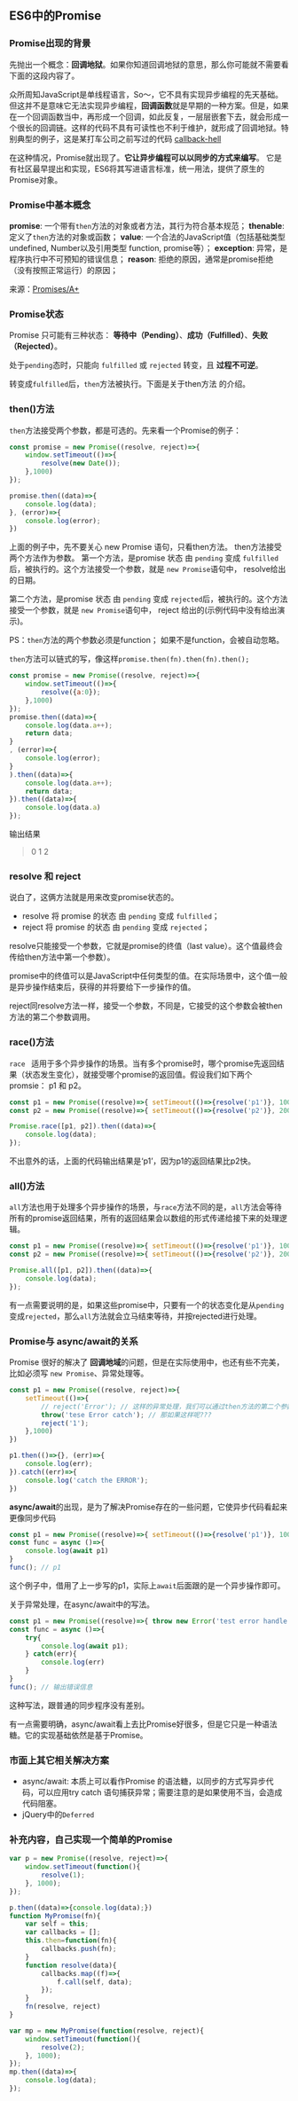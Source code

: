 ## ES6中的Promise

### Promise出现的背景
先抛出一个概念：**回调地狱**。如果你知道回调地狱的意思，那么你可能就不需要看下面的这段内容了。

众所周知JavaScript是单线程语言，So～，它不具有实现异步编程的先天基础。但这并不是意味它无法实现异步编程，**回调函数**就是早期的一种方案。但是，如果在一个回调函数当中，再形成一个回调，如此反复，一层层嵌套下去，就会形成一个很长的回调链。这样的代码不具有可读性也不利于维护，就形成了回调地狱。特别典型的例子，这是某打车公司之前写过的代码
[callback-hell](http://p9jftl6n6.bkt.clouddn.com/callback-hell.jpg)

在这种情况，Promise就出现了。**它让异步编程可以以同步的方式来编写**。
它是有社区最早提出和实现，ES6将其写进语言标准，统一用法，提供了原生的Promise对象。

### Promise中基本概念

**promise**:  一个带有`then`方法的对象或者方法，其行为符合基本规范；
**thenable**: 定义了`then`方法的对象或函数；
**value**: 一个合法的JavaScript值（包括基础类型undefined, Number以及引用类型 function, promise等）；
**exception**: 异常，是程序执行中不可预知的错误信息；
**reason**: 拒绝的原因，通常是promise拒绝（没有按照正常运行）的原因；


来源：[Promises/A+](https://promisesaplus.com/)

### Promise状态
Promise 只可能有三种状态： **等待中（Pending）**、**成功（Fulfilled）**、**失败（Rejected）**。

处于`pending`态时，只能向 `fulfilled` 或 `rejected` 转变，且 **过程不可逆**。

转变成`fulfilled`后，`then`方法被执行。下面是关于then方法 的介绍。

### then()方法
`then`方法接受两个参数，都是可选的。先来看一个Promise的例子：
``` javascript
const promise = new Promise((resolve, reject)=>{
    window.setTimeout(()=>{
        resolve(new Date());
    },1000)
});

promise.then((data)=>{
    console.log(data);
}, (error)=>{
    console.log(error);
})
```
上面的例子中，先不要关心 new Promise 语句，只看then方法。 then方法接受两个方法作为参数。
第一个方法，是promise 状态 由 `pending` 变成 `fulfilled`后，被执行的。这个方法接受一个参数，就是 `new Promise`语句中， resolve给出的日期。

第二个方法，是promise 状态 由 `pending` 变成 `rejected`后，被执行的。这个方法接受一个参数，就是 `new Promise`语句中， reject 给出的(示例代码中没有给出演示)。

PS：`then`方法的两个参数必须是function； 如果不是function，会被自动忽略。

`then`方法可以链式的写，像这样`promise.then(fn).then(fn).then();`
``` javascript
const promise = new Promise((resolve, reject)=>{
    window.setTimeout(()=>{
        resolve({a:0});
    },1000)
});
promise.then((data)=>{
    console.log(data.a++);
    return data;
}
, (error)=>{
    console.log(error);
}
).then((data)=>{
    console.log(data.a++);
    return data;
}).then((data)=>{
    console.log(data.a)
});
```
输出结果
> 0 
> 1
> 2

### resolve 和 reject
说白了，这俩方法就是用来改变promise状态的。
- resolve 将 promise 的状态 由 `pending` 变成 `fulfilled`；
- reject 将 promise 的状态 由 `pending` 变成 `rejected`；

resolve只能接受一个参数，它就是promise的终值（last value）。这个值最终会传给then方法中第一个参数）。

promise中的终值可以是JavaScript中任何类型的值。在实际场景中，这个值一般是异步操作结束后，获得的并将要给下一步操作的值。

reject同resolve方法一样，接受一个参数，不同是，它接受的这个参数会被then方法的第二个参数调用。


### race()方法
`race ` 适用于多个异步操作的场景。当有多个promise时，哪个promise先返回结果（状态发生变化），就接受哪个promise的返回值。假设我们如下两个promsie： p1 和 p2。

``` javascript
const p1 = new Promise((resolve)=>{ setTimeout(()=>{resolve('p1')}, 1000);});
const p2 = new Promise((resolve)=>{ setTimeout(()=>{resolve('p2')}, 2000);});

Promise.race([p1, p2]).then((data)=>{
    console.log(data);
});
```
不出意外的话，上面的代码输出结果是‘p1’，因为p1的返回结果比p2快。

### all()方法
`all`方法也用于处理多个异步操作的场景，与`race`方法不同的是，`all`方法会等待所有的promise返回结果，所有的返回结果会以数组的形式传递给接下来的处理逻辑。

``` javascript
const p1 = new Promise((resolve)=>{ setTimeout(()=>{resolve('p1')}, 1000);});
const p2 = new Promise((resolve)=>{ setTimeout(()=>{resolve('p2')}, 2000);});

Promise.all([p1, p2]).then((data)=>{
    console.log(data);
});
```

有一点需要说明的是，如果这些promise中，只要有一个的状态变化是从`pending`变成`rejected`，那么`all`方法就会立马结束等待，并按rejected进行处理。

### Promise与 async/await的关系
Promise 很好的解决了 **回调地域**的问题，但是在实际使用中，也还有些不完美，比如必须写 `new Promise`、异常处理等。

``` javascript
const p1 = new Promise((resolve, reject)=>{
    setTimeout(()=>{
        // reject('Error'); // 这样的异常处理，我们可以通过then方法的第二个参数捕捉到
        throw('tese Error catch'); // 那如果这样呢???
        reject('1');
    },1000)
})

p1.then(()=>{}, (err)=>{
    console.log(err);
}).catch((err)=>{
    console.log('catch the ERROR');
})
```

**async/await**的出现，是为了解决Promise存在的一些问题，它使异步代码看起来更像同步代码

``` javascript
const p1 = new Promise((resolve)=>{ setTimeout(()=>{resolve('p1')}, 1000);});
const func = async ()=>{
    console.log(await p1)
}
func(); // p1
```
这个例子中，借用了上一步写的p1，实际上`await`后面跟的是一个异步操作即可。

关于异常处理，在async/await中的写法。
``` javascript
const p1 = new Promise((resolve)=>{ throw new Error('test error handle');});
const func = async ()=>{
    try{
        console.log(await p1);
    } catch(err){
        console.log(err)
    }
}
func(); // 输出错误信息
```
这种写法，跟普通的同步程序没有差别。

有一点需要明确，async/await看上去比Promise好很多，但是它只是一种语法糖。它的实现基础依然是基于Promise。

### 市面上其它相关解决方案
- async/await: 本质上可以看作Promise 的语法糖，以同步的方式写异步代码，可以应用try catch 语句捕获异常；需要注意的是如果使用不当，会造成代码阻塞。
- jQuery中的`Deferred`

### 补充内容，自己实现一个简单的Promise

``` javascript
var p = new Promise((resolve, reject)=>{
    window.setTimeout(function(){
        resolve(1);
    }, 1000);
});

p.then((data)=>{console.log(data);})
function MyPromise(fn){
    var self = this;
    var callbacks = [];
    this.then=function(fn){
        callbacks.push(fn);
    }
    function resolve(data){
        callbacks.map((f)=>{
            f.call(self, data);
        });
    }
    fn(resolve, reject)
}

var mp = new MyPromise(function(resolve, reject){
    window.setTimeout(function(){
        resolve(2);
    }, 1000);
});
mp.then((data)=>{
    console.log(data);
});
```